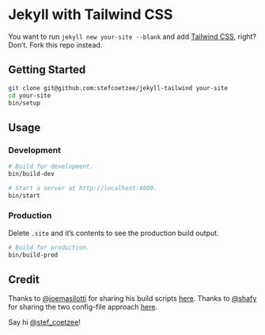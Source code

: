 # Jekyll with Tailwind CSS

You want to run `jekyll new your-site --blank` and add
[Tailwind CSS](tailwindcss.com), right?
Don’t.
Fork this repo instead.

## Getting Started

```bash
git clone git@github.com:stefcoetzee/jekyll-tailwind your-site
cd your-site
bin/setup
```

## Usage

### Development

```bash
# Build for development.
bin/build-dev

# Start a server at http://localhost:4000.
bin/start
```

### Production

Delete `.site` and it’s contents to see the production build output.

```bash
# Build for production.
bin/build-prod
```

## Credit

Thanks to [@joemasilotti](https://github.com/joemasilotti) for sharing his build
scripts [here](https://github.com/joemasilotti/masilotti.com/tree/main/bin).
Thanks to [@shafy](https://github.com/shafy) for sharing the two config-file
approach [here](https://canolcer.com/post/jekyll-and-tailwind/).

Say hi [@stef_coetzee](https://twitter.com/stef_Coetzee)!
